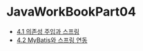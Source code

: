 # JavaWorkBookPart04

- [4.1 의존성 주입과 스프링](https://github.com/DS0708/JavaWorkBookPart04/blob/main/md/4-1.md)
- [4.2 MyBatis와 스프링 연동](https://github.com/DS0708/JavaWorkBookPart04/blob/main/md/4-2.md)
